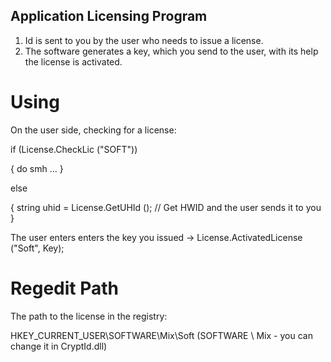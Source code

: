 ## Application Licensing Program

1. Id is sent to you by the user who needs to issue a license.
2. The software generates a key, which you send to the user, with its help the license is activated.


# Using

On the user side, checking for a license:

if (License.CheckLic ("SOFT"))

  {
    do smh ...
  }
  
else

  {
    string uhid = License.GetUHId (); // Get HWID and the user sends it to you
  }

The user enters enters the key you issued ->
License.ActivatedLicense ("Soft", Key);


# Regedit Path

The path to the license in the registry:

HKEY_CURRENT_USER\SOFTWARE\Mix\Soft (SOFTWARE \ Mix - you can change it in CryptId.dll)

